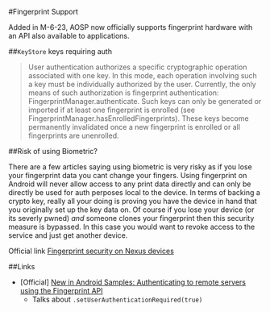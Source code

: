 #Fingerprint Support

Added in M-6-23, AOSP now officially supports fingerprint hardware with an API also available to applications.

##`KeyStore` keys requiring auth

> User authentication authorizes a specific cryptographic operation associated with one key. In this mode, each 
operation involving such a key must be individually authorized by the user. Currently, the only means of such authorization 
is fingerprint authentication: FingerprintManager.authenticate. Such keys can only be generated or imported if at least one
fingerprint is enrolled (see FingerprintManager.hasEnrolledFingerprints). These keys become permanently invalidated once a 
new fingerprint is enrolled or all fingerprints are unenrolled.

##Risk of using Biometric?

There are a few articles saying using biometric is very risky as if you lose your fingerprint data you cant change your 
fingers. Using fingerprint on Android will never allow access to any print data directly and can only be directly be 
used for auth perposes local to the device. In terms of backing a crypto key, really all your doing is proving you
have the device in hand that you originally set up the key data on. Of course if you lose your device (or its severly pwned) 
_and_ someone clones your fingerprint then this security measure is bypassed. In this case you would want to revoke access to the service and just get another device.

Official link [Fingerprint security on Nexus devices](https://support.google.com/nexus/answer/6300638?hl=en-GB)

##Links

- [Official] [New in Android Samples: Authenticating to remote servers using the Fingerprint API](http://android-developers.blogspot.co.uk/2015/10/new-in-android-samples-authenticating.html?utm_source=feedburner&utm_medium=feed&utm_campaign=Feed:+blogspot/hsDu+(Android+Developers+Blog))
  - Talks about `.setUserAuthenticationRequired(true)` 

